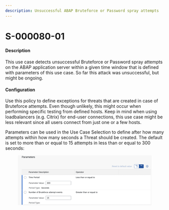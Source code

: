 ```yaml
---
description: Unsuccessful ABAP Bruteforce or Password spray attempts
---
```


# S-000080-01

#### Description

This use case detects unsuccessful Bruteforce or Password spray attempts on the ABAP application server within a given time window that is defined with parameters of this use case. So far this attack was unsuccessful, but might be ongoing.

#### Configuration

Use this policy to define exceptions for threats that are created in case of Bruteforce attempts. Even though unlikely, this might occur when performing specific testing from defined hosts. Keep in mind when using loadbalancers (e.g. Citrix) for end-user connections, this use case might be less relevant since all users connect from just one or a few hosts.

Parameters can be used in the Use Case Selection to define after how many attempts within how many seconds a Threat should be created. The default is set to more than or equal to 15 attempts in less than or equal to 300 seconds:

<figure><img src="../../.gitbook/assets/image (3) (1).png" alt=""><figcaption></figcaption></figure>
